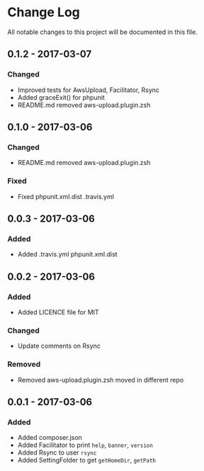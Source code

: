 # Change Log
All notable changes to this project will be documented in this file.

## 0.1.2 - 2017-03-07
### Changed
- Improved tests for AwsUpload, Facilitator, Rsync   
- Added graceExit() for phpunit  
- README.md removed aws-upload.plugin.zsh  

## 0.1.0 - 2017-03-06  
### Changed  
- README.md removed aws-upload.plugin.zsh  

### Fixed  
- Fixed phpunit.xml.dist .travis.yml

## 0.0.3 - 2017-03-06
### Added  
- Added .travis.yml phpunit.xml.dist

## 0.0.2 - 2017-03-06
### Added  
- Added LICENCE file for MIT  

### Changed  
- Update comments on Rsync

### Removed  
- Removed aws-upload.plugin.zsh moved in different repo  

## 0.0.1 - 2017-03-06  
### Added  
- Added composer.json  
- Added Facilitator to print `help`, `banner`, `version` 
- Added Rsync to user `rsync`
- Added SettingFolder to get `getHomeDir`, `getPath`